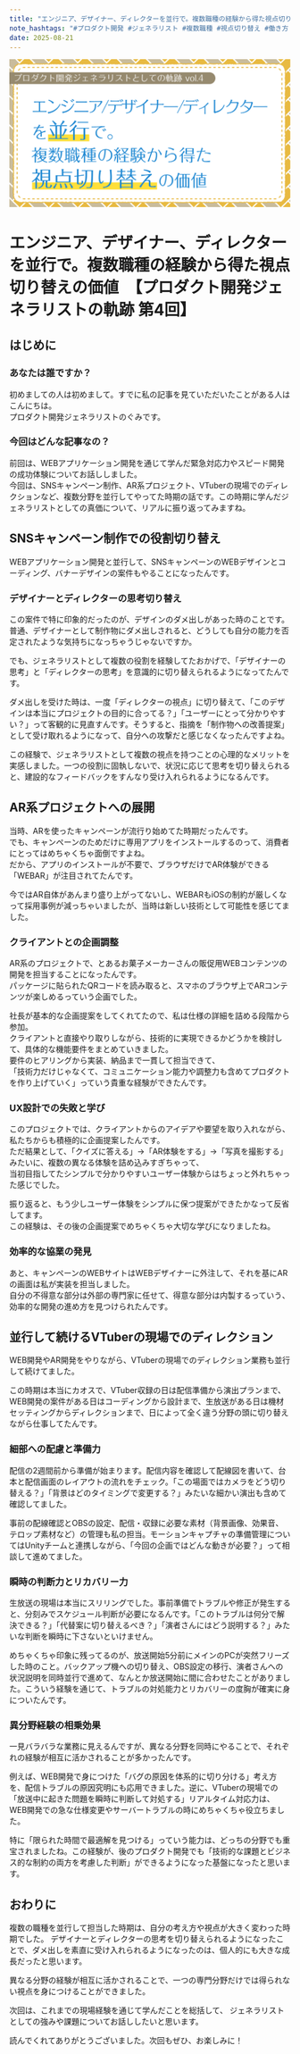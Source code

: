 ```yaml
---
title: "エンジニア、デザイナー、ディレクターを並行で。複数職種の経験から得た視点切り替えの価値　【プロダクト開発ジェネラリストの軌跡 第4回】"
note_hashtags: "#プロダクト開発 #ジェネラリスト #複数職種 #視点切り替え #働き方 #スキル"
date: 2025-08-21
---
```


![CoverImage](images/20250821_product_development_generalist_part4/product_development_generalist_4.png)

# エンジニア、デザイナー、ディレクターを並行で。複数職種の経験から得た視点切り替えの価値　【プロダクト開発ジェネラリストの軌跡 第4回】

## はじめに

### あなたは誰ですか？

初めましての人は初めまして。すでに私の記事を見ていただいたことがある人はこんにちは。  
プロダクト開発ジェネラリストのぐみです。

### 今回はどんな記事なの？

前回は、WEBアプリケーション開発を通じて学んだ緊急対応力やスピード開発の成功体験についてお話ししました。  
今回は、SNSキャンペーン制作、AR系プロジェクト、VTuberの現場でのディレクションなど、複数分野を並行してやってた時期の話です。この時期に学んだジェネラリストとしての真価について、リアルに振り返ってみますね。

<!-- TOC -->

## SNSキャンペーン制作での役割切り替え

WEBアプリケーション開発と並行して、SNSキャンペーンのWEBデザインとコーディング、バナーデザインの案件もやることになったんです。

### デザイナーとディレクターの思考切り替え

この案件で特に印象的だったのが、デザインのダメ出しがあった時のことです。普通、デザイナーとして制作物にダメ出しされると、どうしても自分の能力を否定されたような気持ちになっちゃうじゃないですか。

でも、ジェネラリストとして複数の役割を経験してたおかげで、「デザイナーの思考」と「ディレクターの思考」を意識的に切り替えられるようになってたんです。

ダメ出しを受けた時は、一度「ディレクターの視点」に切り替えて、「このデザインは本当にプロジェクトの目的に合ってる？」「ユーザーにとって分かりやすい？」って客観的に見直すんです。そうすると、指摘を「制作物への改善提案」として受け取れるようになって、自分への攻撃だと感じなくなったんですよね。

この経験で、ジェネラリストとして複数の視点を持つことの心理的なメリットを実感しました。一つの役割に固執しないで、状況に応じて思考を切り替えられると、建設的なフィードバックをすんなり受け入れられるようになるんです。

## AR系プロジェクトへの展開

当時、ARを使ったキャンペーンが流行り始めてた時期だったんです。  
でも、キャンペーンのためだけに専用アプリをインストールするのって、消費者にとってはめちゃくちゃ面倒ですよね。  
だから、アプリのインストールが不要で、ブラウザだけでAR体験ができる「WEBAR」が注目されてたんです。

今ではAR自体があんまり盛り上がってないし、WEBARもiOSの制約が厳しくなって採用事例が減っちゃいましたが、当時は新しい技術として可能性を感じてました。

### クライアントとの企画調整

AR系のプロジェクトで、とあるお菓子メーカーさんの販促用WEBコンテンツの開発を担当することになったんです。  
パッケージに貼られたQRコードを読み取ると、スマホのブラウザ上でARコンテンツが楽しめるっていう企画でした。

社長が基本的な企画提案をしてくれてたので、私は仕様の詳細を詰める段階から参加。  
クライアントと直接やり取りしながら、技術的に実現できるかどうかを検討して、具体的な機能要件をまとめていきました。  
要件のヒアリングから実装、納品まで一貫して担当できて、  
「技術力だけじゃなくて、コミュニケーション能力や調整力も含めてプロダクトを作り上げていく」っていう貴重な経験ができたんです。

### UX設計での失敗と学び

このプロジェクトでは、クライアントからのアイデアや要望を取り入れながら、私たちからも積極的に企画提案したんです。  
ただ結果として、「クイズに答える」→「AR体験をする」→「写真を撮影する」みたいに、複数の異なる体験を詰め込みすぎちゃって、  
当初目指してたシンプルで分かりやすいユーザー体験からはちょっと外れちゃった感じでした。

振り返ると、もう少しユーザー体験をシンプルに保つ提案ができたかなって反省してます。  
この経験は、その後の企画提案でめちゃくちゃ大切な学びになりましたね。

### 効率的な協業の発見

あと、キャンペーンのWEBサイトはWEBデザイナーに外注して、それを基にARの画面は私が実装を担当しました。  
自分の不得意な部分は外部の専門家に任せて、得意な部分は内製するっていう、効率的な開発の進め方を見つけられたんです。

## 並行して続けるVTuberの現場でのディレクション

WEB開発やAR開発をやりながら、VTuberの現場でのディレクション業務も並行して続けてました。

この時期は本当にカオスで、VTuber収録の日は配信準備から演出プランまで、WEB開発の案件がある日はコーディングから設計まで、生放送がある日は機材セッティングからディレクションまで、日によって全く違う分野の頭に切り替えながら仕事してたんです。

### 細部への配慮と準備力

配信の2週間前から準備が始まります。配信内容を確認して配線図を書いて、台本と配信画面のレイアウトの流れをチェック。「この場面ではカメラをどう切り替える？」「背景はどのタイミングで変更する？」みたいな細かい演出も含めて確認してました。

事前の配線確認とOBSの設定、配信・収録に必要な素材（背景画像、効果音、テロップ素材など）の管理も私の担当。モーションキャプチャの準備管理についてはUnityチームと連携しながら、「今回の企画ではどんな動きが必要？」って相談して進めてました。

### 瞬時の判断力とリカバリー力

生放送の現場は本当にスリリングでした。事前準備でトラブルや修正が発生すると、分刻みでスケジュール判断が必要になるんです。「このトラブルは何分で解決できる？」「代替案に切り替えるべき？」「演者さんにはどう説明する？」みたいな判断を瞬時に下さないといけません。

めちゃくちゃ印象に残ってるのが、放送開始5分前にメインのPCが突然フリーズした時のこと。バックアップ機への切り替え、OBS設定の移行、演者さんへの状況説明を同時並行で進めて、なんとか放送開始に間に合わせたことがありました。こういう経験を通じて、トラブルの対処能力とリカバリーの度胸が確実に身についたんです。

### 異分野経験の相乗効果

一見バラバラな業務に見えるんですが、異なる分野を同時にやることで、それぞれの経験が相互に活かされることが多かったんです。

例えば、WEB開発で身につけた「バグの原因を体系的に切り分ける」考え方を、配信トラブルの原因究明にも応用できました。逆に、VTuberの現場での「放送中に起きた問題を瞬時に判断して対処する」リアルタイム対応力は、WEB開発での急な仕様変更やサーバートラブルの時にめちゃくちゃ役立ちました。

特に「限られた時間で最適解を見つける」っていう能力は、どっちの分野でも重宝されましたね。この経験が、後のプロダクト開発でも「技術的な課題とビジネス的な制約の両方を考慮した判断」ができるようになった基盤になったと思います。

## おわりに

複数の職種を並行して担当した時期は、自分の考え方や視点が大きく変わった時期でした。
デザイナーとディレクターの思考を切り替えられるようになったことで、ダメ出しを素直に受け入れられるようになったのは、個人的にも大きな成長だったと思います。

異なる分野の経験が相互に活かされることで、一つの専門分野だけでは得られない視点を身につけることができました。

次回は、これまでの現場経験を通じて学んだことを総括して、
ジェネラリストとしての強みや課題についてお話ししたいと思います。

読んでくれてありがとうございました。次回もぜひ、お楽しみに！
